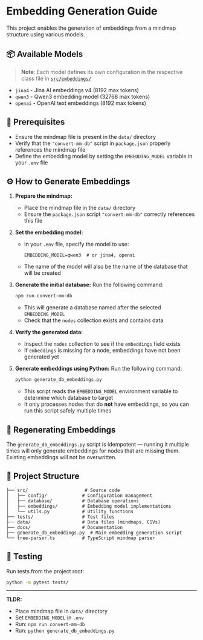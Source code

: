 # Embedding Generation Guide

This project enables the generation of embeddings from a mindmap structure using various models.

## 📦 Available Models

> **Note**: Each model defines its own configuration in the respective class file in [`src/embeddings/`](src/embeddings/)

- `jina4` - Jina AI embeddings v4 (8192 max tokens)
- `qwen3` - Qwen3 embedding model (32768 max tokens)
- `openai` - OpenAI text embeddings (8192 max tokens)

## 🧠 Prerequisites

- Ensure the mindmap file is present in the `data/` directory
- Verify that the `"convert-mm-db"` script in `package.json` properly references the mindmap file
- Define the embedding model by setting the `EMBEDDING_MODEL` variable in your `.env` file

## ⚙️ How to Generate Embeddings

1. **Prepare the mindmap:**

   - Place the mindmap file in the `data/` directory
   - Ensure the `package.json` script `"convert-mm-db"` correctly references this file

2. **Set the embedding model:**

   - In your `.env` file, specify the model to use:
     ```env
     EMBEDDING_MODEL=qwen3  # or jina4, openai
     ```
   - The name of the model will also be the name of the database that will be created

3. **Generate the initial database:**
   Run the following command:

   ```bash
   npm run convert-mm-db
   ```

   - This will generate a database named after the selected `EMBEDDING_MODEL`
   - Check that the `nodes` collection exists and contains data

4. **Verify the generated data:**

   - Inspect the `nodes` collection to see if the `embeddings` field exists
   - If `embeddings` is missing for a node, embeddings have not been generated yet

5. **Generate embeddings using Python:**
   Run the following command:
   ```bash
   python generate_db_embeddings.py
   ```
   - This script reads the `EMBEDDING_MODEL` environment variable to determine which database to target
   - It only processes nodes that do **not** have embeddings, so you can run this script safely multiple times

## 🔁 Regenerating Embeddings

The `generate_db_embeddings.py` script is idempotent — running it multiple times will only generate embeddings for nodes that are missing them. Existing embeddings will not be overwritten.

## 📁 Project Structure

```
├── src/                     # Source code
│   ├── config/             # Configuration management
│   ├── database/           # Database operations
│   ├── embeddings/         # Embedding model implementations
│   └── utils.py            # Utility functions
├── tests/                  # Test files
├── data/                   # Data files (mindmaps, CSVs)
├── docs/                   # Documentation
├── generate_db_embeddings.py  # Main embedding generation script
└── tree-parser.ts          # TypeScript mindmap parser
```

## 🧪 Testing

Run tests from the project root:

```bash
python -m pytest tests/
```

---

**TLDR:**

- Place mindmap file in `data/` directory
- Set `EMBEDDING_MODEL` in `.env`
- Run: `npm run convert-mm-db`
- Run: `python generate_db_embeddings.py`
